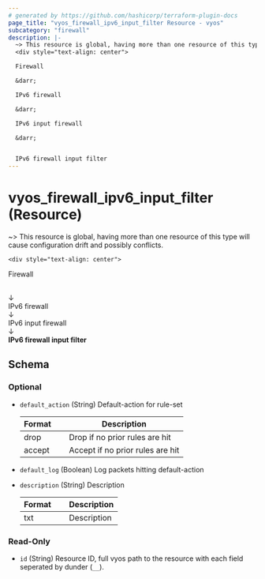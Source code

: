```yaml
---
# generated by https://github.com/hashicorp/terraform-plugin-docs
page_title: "vyos_firewall_ipv6_input_filter Resource - vyos"
subcategory: "firewall"
description: |-
  ~> This resource is global, having more than one resource of this type will cause configuration drift and possibly conflicts.
  <div style="text-align: center">

  Firewall

  &darr;

  IPv6 firewall

  &darr;

  IPv6 input firewall

  &darr;


  IPv6 firewall input filter
---
```


# vyos_firewall_ipv6_input_filter (Resource)

~> This resource is global, having more than one resource of this type will cause configuration drift and possibly conflicts.

	<div style="text-align: center">
Firewall

<br>
&darr;
<br>
IPv6 firewall

<br>
&darr;
<br>
IPv6 input firewall

<br>
&darr;
<br>
<b>
IPv6 firewall input filter
</b>
</div>



<!-- schema generated by tfplugindocs -->
## Schema

### Optional

- `default_action` (String) Default-action for rule-set

    |  Format &emsp; | Description  |
    |----------|---------------|
    |  drop  &emsp; |  Drop if no prior rules are hit  |
    |  accept  &emsp; |  Accept if no prior rules are hit  |
- `default_log` (Boolean) Log packets hitting default-action
- `description` (String) Description

    |  Format &emsp; | Description  |
    |----------|---------------|
    |  txt  &emsp; |  Description  |

### Read-Only

- `id` (String) Resource ID, full vyos path to the resource with each field seperated by dunder (`__`).
